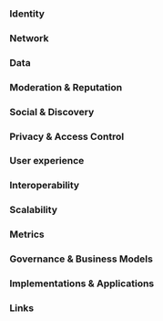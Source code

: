 ### Identity

### Network

### Data

### Moderation & Reputation

### Social & Discovery

### Privacy & Access Control

### User experience

### Interoperability

### Scalability

### Metrics

### Governance & Business Models

### Implementations & Applications

### Links
